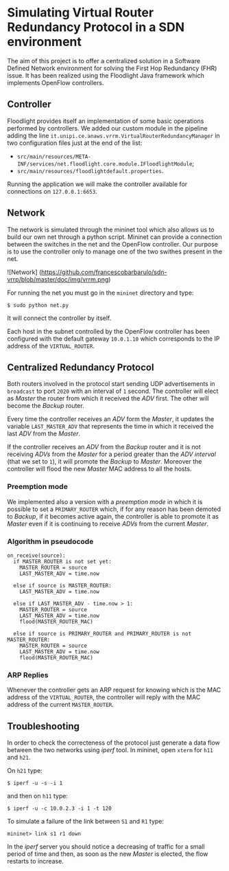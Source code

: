 # Simulating Virtual Router Redundancy Protocol in a SDN environment

The aim of this project is to offer a centralized solution in a Software Defined Network environment for solving the First Hop Redundancy (FHR) issue. It has been realized using the Floodlight Java framework which implements OpenFlow controllers.

## Controller

Floodlight provides itself an implementation of some basic operations performed by controllers. We added our custom module in the pipeline adding the line `it.unipi.ce.anaws.vrrm.VirtualRouterRedundancyManager` in two configuration files just at the end of the list:
  - `src/main/resources/META-INF/services/net.floodlight.core.module.IFloodlightModule`;
  - `src/main/resources/floodlightdefault.properties`.
  
Running the application we will make the controller available for connections on `127.0.0.1:6653`.

## Network
The network is simulated through the mininet tool which also allows us to build our own net through a python script. Mininet can provide a connection between the switches in the net and the OpenFlow controller. Our purpose is to use the controller only to manage one of the two swithes present in the net.

![Network]
(https://github.com/francescobarbarulo/sdn-vrrp/blob/master/doc/img/vrrm.png)

For running the net you must go in the `mininet` directory and type:
```
$ sudo python net.py
```
It will connect the controller by itself.

Each host in the subnet controlled by the OpenFlow controller has been configured with the default gateway `10.0.1.10` which corresponds to the IP address of the `VIRTUAL_ROUTER`.

## Centralized Redundancy Protocol

Both routers involved in the protocol start sending UDP advertisements in `broadcast` to port `2020` with an interval of `1` second. The controller will elect as _Master_ the router from which it received the _ADV_ first. The other will become the _Backup_ router. 

Every time the controller receives an _ADV_ form the _Master_, it updates the variable `LAST_MASTER_ADV` that represents the time in which it received the last _ADV_ from the _Master_.

If the controller receives an _ADV_ from the _Backup_ router and it is not receiving _ADVs_ from the _Master_ for a period greater than the _ADV interval_ (that we set to `1`), it will promote the _Backup_ to _Master_. Moreover the controller will flood the new _Master_ MAC address to all the hosts.

### Preemption mode

We implemented also a version with a _preemption mode_ in which it is possible to set a `PRIMARY_ROUTER` which, if for any reason has been demoted to _Backup_, if it becomes active again, the controller is able to promote it as _Master_ even if it is continuing to receive _ADVs_ from the current _Master_.

### Algorithm in pseudocode

```
on_receive(source):
  if MASTER_ROUTER is not set yet:
    MASTER_ROUTER = source
    LAST_MASTER_ADV = time.now
    
  else if source is MASTER_ROUTER:
    LAST_MASTER_ADV = time.now
    
  else if LAST_MASTER_ADV - time.now > 1:
    MASTER_ROUTER = source
    LAST_MASTER_ADV = time.now
    flood(MASTER_ROUTER_MAC)
    
  else if source is PRIMARY_ROUTER and PRIMARY_ROUTER is not MASTER_ROUTER:
    MASTER_ROUTER = source
    LAST_MASTER_ADV = time.now
    flood(MASTER_ROUTER_MAC)
```

### ARP Replies

Whenever the controller gets an ARP request for knowing which is the MAC address of the `VIRTUAL_ROUTER`, the controller will reply with the MAC address of the current `MASTER_ROUTER`.

## Troubleshooting

In order to check the correcteness of the protocol just generate a data flow between the two networks using _iperf_ tool. In mininet, open `xterm` for `h11` and `h21`. 

On `h21` type:

```
$ iperf -u -s -i 1
```

and then on `h11` type:

```
$ iperf -u -c 10.0.2.3 -i 1 -t 120
```

To simulate a failure of the link between `S1` and `R1` type:

```
mininet> link s1 r1 down
```

In the _iperf_ server you should notice a decreasing of traffic for a small period of time and then, as soon as the new _Master_ is elected, the flow restarts to increase.

